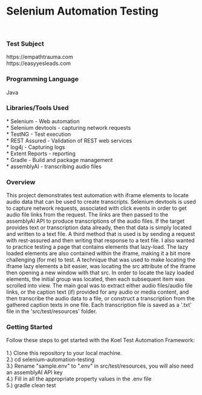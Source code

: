 
<h1>Selenium Automation Testing</h1><br>


<h3>Test Subject</h3>
https://empathtrauma.com<br>
https://easyyesleads.com<br>

<h3>Programming Language</h3>
Java <br>

<h3>Libraries/Tools Used</h3> 
* Selenium - Web automation<br>
* Selenium devtools - capturing network requests<br>
* TestNG - Test execution<br>
* REST Assured - Validation of REST web services<br>
* log4j - Capturing logs<br>
* Extent Reports - reporting<br>
* Gradle - Build and package management<br>
* assemblyAI - transcribing audio files<br>
<h3>Overview</h3>
This project demonstrates test automation with iframe elements to locate audio data that can be used to create transcripts. Selenium devtools is used to capture network requests, associated with click events in order to get audio file links from the request.  The links are then passed to the assemblyAI API to produce transcriptions of the audio files.  If the target provides text or transcription data already, then that data is simply located and written to a text file.
A third method that is used is by sending a request with rest-assured and then writing that response to a text file.  I also wanted to practice testing a page that contains elements that lazy-load.  The lazy loaded elements are also contained within the iframe, making it a bit more challenging (for me) to test. A technique that was used to make locating the iframe lazy elements a bit easier, was locating the src attribute of the iframe then opening a new window with that src.  In order to locate the lazy loaded elements, the initial group was located, then each subsequent item was scrolled into view. The main goal was to extract either audio files/audio file links, or the caption text (if) provided for any audio or media content, and then transcribe the audio data to a file, or construct a transcription from the gathered caption texts in one file.  Each transcription file is saved as a '.txt' file in the 'src/test/resources' folder.
<h3>Getting Started</h3>
Follow these steps to get started with the Koel Test Automation Framework:<br><br>
1.) Clone this repository to your local machine. <br>
2.) cd selenium-automation-testing <br>
3.) Rename "sample.env" to ".env" in src/test/resources, you will also need an assemblyAI API key<br>
4.) Fill in all the appropriate property values in the .env file<br>
5.) gradle clean test<br>
